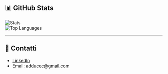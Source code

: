 ## 📊 GitHub Stats
![Stats](https://github-readme-stats.vercel.app/api?username=TUO-USERNAME&show_icons=true&theme=tokyonight)  
![Top Languages](https://github-readme-stats.vercel.app/api/top-langs/?username=TUO-USERNAME&layout=compact&theme=tokyonight)  

---

## 🔗 Contatti
- [LinkedIn]([https://linkedin.com](https://www.linkedin.com/in/carmine-adduce-b82704342/))  
- Email: adducec@gmail.com
